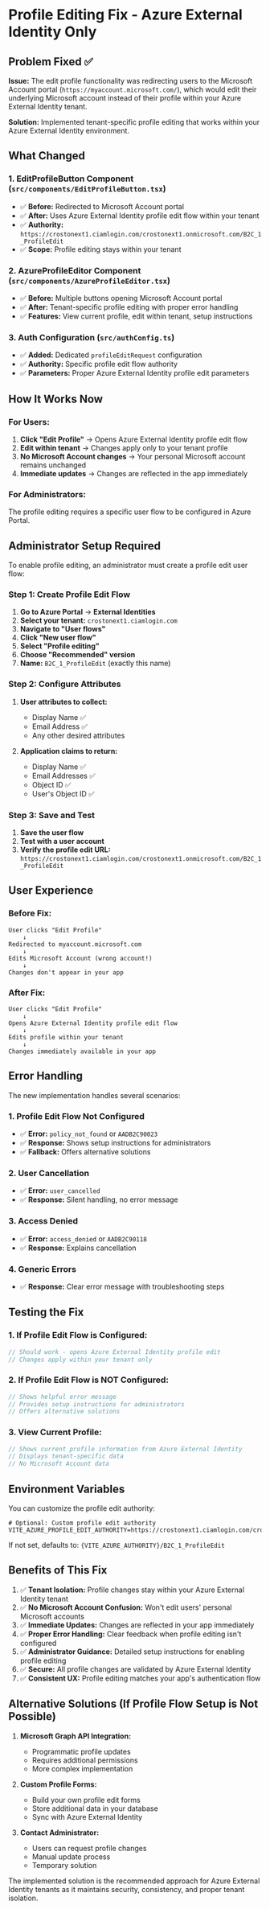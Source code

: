 # Profile Editing Fix - Azure External Identity Only

## Problem Fixed ✅

**Issue:** The edit profile functionality was redirecting users to the Microsoft Account portal (`https://myaccount.microsoft.com/`), which would edit their underlying Microsoft account instead of their profile within your Azure External Identity tenant.

**Solution:** Implemented tenant-specific profile editing that works within your Azure External Identity environment.

## What Changed

### 1. **EditProfileButton Component** (`src/components/EditProfileButton.tsx`)
- ✅ **Before:** Redirected to Microsoft Account portal
- ✅ **After:** Uses Azure External Identity profile edit flow within your tenant
- ✅ **Authority:** `https://crostonext1.ciamlogin.com/crostonext1.onmicrosoft.com/B2C_1_ProfileEdit`
- ✅ **Scope:** Profile editing stays within your tenant

### 2. **AzureProfileEditor Component** (`src/components/AzureProfileEditor.tsx`)
- ✅ **Before:** Multiple buttons opening Microsoft Account portal
- ✅ **After:** Tenant-specific profile editing with proper error handling
- ✅ **Features:** View current profile, edit within tenant, setup instructions

### 3. **Auth Configuration** (`src/authConfig.ts`)
- ✅ **Added:** Dedicated `profileEditRequest` configuration
- ✅ **Authority:** Specific profile edit flow authority
- ✅ **Parameters:** Proper Azure External Identity profile edit parameters

## How It Works Now

### For Users:
1. **Click "Edit Profile"** → Opens Azure External Identity profile edit flow
2. **Edit within tenant** → Changes apply only to your tenant profile
3. **No Microsoft Account changes** → Your personal Microsoft account remains unchanged
4. **Immediate updates** → Changes are reflected in the app immediately

### For Administrators:
The profile editing requires a specific user flow to be configured in Azure Portal.

## Administrator Setup Required

To enable profile editing, an administrator must create a profile edit user flow:

### Step 1: Create Profile Edit Flow
1. **Go to Azure Portal** → **External Identities**
2. **Select your tenant:** `crostonext1.ciamlogin.com`
3. **Navigate to "User flows"**
4. **Click "New user flow"**
5. **Select "Profile editing"**
6. **Choose "Recommended" version**
7. **Name:** `B2C_1_ProfileEdit` (exactly this name)

### Step 2: Configure Attributes
1. **User attributes to collect:**
   - Display Name ✅
   - Email Address ✅
   - Any other desired attributes

2. **Application claims to return:**
   - Display Name ✅
   - Email Addresses ✅
   - Object ID ✅
   - User's Object ID ✅

### Step 3: Save and Test
1. **Save the user flow**
2. **Test with a user account**
3. **Verify the profile edit URL:** `https://crostonext1.ciamlogin.com/crostonext1.onmicrosoft.com/B2C_1_ProfileEdit`

## User Experience

### Before Fix:
```
User clicks "Edit Profile" 
    ↓
Redirected to myaccount.microsoft.com
    ↓
Edits Microsoft Account (wrong account!)
    ↓
Changes don't appear in your app
```

### After Fix:
```
User clicks "Edit Profile"
    ↓
Opens Azure External Identity profile edit flow
    ↓
Edits profile within your tenant
    ↓
Changes immediately available in your app
```

## Error Handling

The new implementation handles several scenarios:

### 1. **Profile Edit Flow Not Configured**
- ✅ **Error:** `policy_not_found` or `AADB2C90023`
- ✅ **Response:** Shows setup instructions for administrators
- ✅ **Fallback:** Offers alternative solutions

### 2. **User Cancellation**
- ✅ **Error:** `user_cancelled`
- ✅ **Response:** Silent handling, no error message

### 3. **Access Denied**
- ✅ **Error:** `access_denied` or `AADB2C90118`
- ✅ **Response:** Explains cancellation

### 4. **Generic Errors**
- ✅ **Response:** Clear error message with troubleshooting steps

## Testing the Fix

### 1. **If Profile Edit Flow is Configured:**
```javascript
// Should work - opens Azure External Identity profile edit
// Changes apply within your tenant only
```

### 2. **If Profile Edit Flow is NOT Configured:**
```javascript
// Shows helpful error message
// Provides setup instructions for administrators
// Offers alternative solutions
```

### 3. **View Current Profile:**
```javascript
// Shows current profile information from Azure External Identity
// Displays tenant-specific data
// No Microsoft Account data
```

## Environment Variables

You can customize the profile edit authority:

```env
# Optional: Custom profile edit authority
VITE_AZURE_PROFILE_EDIT_AUTHORITY=https://crostonext1.ciamlogin.com/crostonext1.onmicrosoft.com/B2C_1_CustomProfileEdit
```

If not set, defaults to: `{VITE_AZURE_AUTHORITY}/B2C_1_ProfileEdit`

## Benefits of This Fix

1. ✅ **Tenant Isolation:** Profile changes stay within your Azure External Identity tenant
2. ✅ **No Microsoft Account Confusion:** Won't edit users' personal Microsoft accounts
3. ✅ **Immediate Updates:** Changes are reflected in your app immediately
4. ✅ **Proper Error Handling:** Clear feedback when profile editing isn't configured
5. ✅ **Administrator Guidance:** Detailed setup instructions for enabling profile editing
6. ✅ **Secure:** All profile changes are validated by Azure External Identity
7. ✅ **Consistent UX:** Profile editing matches your app's authentication flow

## Alternative Solutions (If Profile Flow Setup is Not Possible)

1. **Microsoft Graph API Integration:**
   - Programmatic profile updates
   - Requires additional permissions
   - More complex implementation

2. **Custom Profile Forms:**
   - Build your own profile edit forms
   - Store additional data in your database
   - Sync with Azure External Identity

3. **Contact Administrator:**
   - Users can request profile changes
   - Manual update process
   - Temporary solution

The implemented solution is the recommended approach for Azure External Identity tenants as it maintains security, consistency, and proper tenant isolation.
